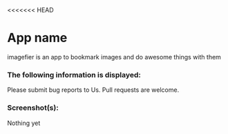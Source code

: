 <<<<<<< HEAD
# App name

imagefier is an app to bookmark images and do awesome things with them

### The following information is displayed:


Please submit bug reports to Us. Pull requests are welcome.

### Screenshot(s):
Nothing yet

